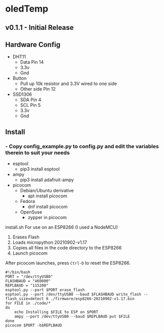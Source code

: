 # oledTemp
## v0.1.1 - Initial Release

## Hardware Config
- DHT11
  - Data Pin 14
  - 3.3v
  - Gnd
- Button
  - Pull up 10k resistor and 3.3V wired to one side
  - Other side Pin 12
- SSD1306
  - SDA Pin 4
  - SCL Pin 5
  - 3.3v
  - Gnd

## Install
### - Copy config_example.py to config.py and edit the variables therein to suit your needs

- esptool
  - pip3 install esptool
- ampy
  - pip3 install adafruit-ampy
- picocom
  - Debian/Ubuntu derivative
    - apt install picocom
  - Fedora
    - dnf install picocom
  - OpenSuse
    - zypper in picocom



install.sh
For use on an ESP8266 (I used a NodeMCU)
1) Erases Flash
2) Loads micropython 20210902-v1.17
3) Copies all files in the code directory to the ESP8266
4) Launch picocom

After picocom launches, press `Ctrl-D` to reset the ESP8266.
```
#!/bin/bash
PORT = "/dev/ttyUSB0"
FLASHBAUD = "460800"
REPLBAUD = "115200"
esptool.py --port $PORT erase_flash
esptool.py --port /dev/ttyUSB0 --baud $FLASHBAUD write_flash --flash_size=detect 0 ./firmware/esp8266-20210902-v1.17.bin
for FILE in ./code/*
do 
    echo Installing $FILE to ESP on $PORT
    ampy --port /dev/ttyUSB0 --baud $REPLBAUD put $FILE
done
picocom $PORT -b$REPLBAUD
```